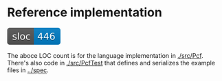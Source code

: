 # Reference implementation

![sloc](./misc/generated/sloc.svg)

The aboce LOC count is for the language implementation in [./src/Pcf](./src/Pcf). There's also code in [./src/PcfTest](./src/PcfTest) that defines and serializes the example files in [../spec](../spec).
